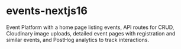 # events-nextjs16
Event Platform with a home page listing events, API routes for CRUD, Cloudinary image uploads, detailed event pages with registration and similar events, and PostHog analytics to track interactions.
